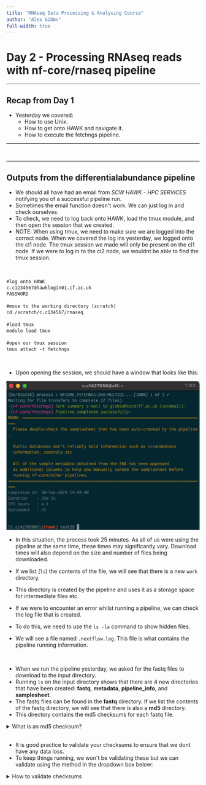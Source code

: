 ```yaml
---
title: "RNAseq Data Processing & Analysing Course"
author: "Alex Gibbs"
full-width: true
---
```


# Day 2 - Processing RNAseq reads with nf-core/rnaseq pipeline

---

## Recap from Day 1

- Yesterday we covered:
  - How to use Unix.
  - How to get onto HAWK and navigate it.
  - How to execute the fetchngs pipeline.

---

<br>

---

## Outputs from the differentialabundance pipeline

- We should all have had an email from *SCW HAWK - HPC SERVICES* notifying you of a successful pipeline run.
- Sometimes the email function doesn't work. We can just log in and check ourselves.
- To check, we need to log back onto HAWK, load the tmux module, and then open the session that we created.
- NOTE: When using tmux, we need to make sure we are logged into the correct node. When we covered the log ins yesterday, we logged onto the cl1 node. The tmux session we made will only be present on the cl1 node. If we were to log in to the cl2 node, we wouldnt be able to find the tmux session.

<br>

```
#log onto HAWK
c.c1234567@hawklogin01.cf.ac.uk
PASSWORD

#move to the working directory (scratch)
cd /scratch/c.c134567/rnaseq

#load tmux
module load tmux

#open our tmux session
tmux attach -t fetchngs
```

<br>

- Upon opening the session, we should have a window that looks like this:

<img src="/assets/img/figure-17.png" alt="tmux completed run" width="1000"/>

- In this situation, the process took 25 minutes. As all of us were using the pipeline at the same time, these times may significantly vary. Download times will also depend on the size and number of files being downloaded.

- If we list (`ls`) the contents of the file, we will see that there is a new `work` directory.
- This directory is created by the pipeline and uses it as a storage space for intermediate files etc.
- If we were to encounter an error whilst running a pipeline, we can check the log file that is created.
- To do this, we need to use the `ls -la` command to show hidden files.
- We will see a file named `.nextflow.log`. This file is what contains the pipeline running information.

<br>

- When we run the pipeline yesterday, we asked for the fastq files to download to the input directory.
- Running `ls` on the input directory shows that there are 4 new directories that have been created: **fastq**, **metadata**, **pipeline_info**, and **samplesheet**.
- The fastq files can be found in the **fastq** directory. If we list the contents of the fastq directory, we will see that there is also a **md5** directory.
- This directory contains the md5 checksums for each fastq file.

<details>
<summary>What is an md5 checksum?</summary>

<br>
An MD5 checksum is like a digital fingerprint for a file. When you create an MD5 checksum, it takes the contents of the file and runs it through a special formula to produce a unique string of characters. This string is always the same length, no matter how big or small the file is.

You can use this checksum to verify that the file hasn’t changed. For example, if you download a file and it comes with an MD5 checksum, you can run the same formula on your downloaded file. If your checksum matches the one provided, it means the file is intact and hasn’t been altered. If it doesn’t match, the file might be corrupted or tampered with.

</details>

<br>

- It is good practice to validate your checksums to ensure that we dont have any data loss. 
- To keep things running, we won't be validating these but we can validate using the method in the dropdown box below:

<details>
<summary>How to validate checksums</summary>

<br>

1) Create md5 checksums for every fastq in the input directory and pipe them into a text file.
2) Combine the provided checksums into one file.
3) Compare the two checksum files for any differences. If they are the same, then you have correctly downloaded the complete files.

<pre><span style="color:crimson;">
#generate md5checksum for downloaded files
md5sum input/fastq/*.fastq.gz > my-checksums.txt

#combine provided checksums into one file
cat input/fastq/md5/*.md5 > provided-checksums.txt

#compare checksum files with the provided checksum file
diff -s my-checksums.txt provided-checksums.txt

#Output from console
Files my-checksums.txt and provided-checksums.txt are identical.

</details>

<br>
